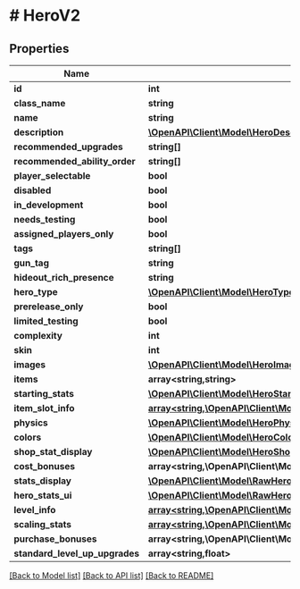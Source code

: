 # # HeroV2

## Properties

Name | Type | Description | Notes
------------ | ------------- | ------------- | -------------
**id** | **int** |  |
**class_name** | **string** |  |
**name** | **string** |  |
**description** | [**\OpenAPI\Client\Model\HeroDescriptionV2**](HeroDescriptionV2.md) |  |
**recommended_upgrades** | **string[]** |  | [optional]
**recommended_ability_order** | **string[]** |  | [optional]
**player_selectable** | **bool** |  |
**disabled** | **bool** |  |
**in_development** | **bool** |  |
**needs_testing** | **bool** |  |
**assigned_players_only** | **bool** |  |
**tags** | **string[]** |  | [optional]
**gun_tag** | **string** |  | [optional]
**hideout_rich_presence** | **string** |  | [optional]
**hero_type** | [**\OpenAPI\Client\Model\HeroTypeV2**](HeroTypeV2.md) |  | [optional]
**prerelease_only** | **bool** |  | [optional]
**limited_testing** | **bool** |  |
**complexity** | **int** |  |
**skin** | **int** |  |
**images** | [**\OpenAPI\Client\Model\HeroImagesV2**](HeroImagesV2.md) |  |
**items** | **array<string,string>** |  |
**starting_stats** | [**\OpenAPI\Client\Model\HeroStartingStatsV2**](HeroStartingStatsV2.md) |  |
**item_slot_info** | [**array<string,\OpenAPI\Client\Model\RawHeroItemSlotInfoValueV2>**](RawHeroItemSlotInfoValueV2.md) |  |
**physics** | [**\OpenAPI\Client\Model\HeroPhysicsV2**](HeroPhysicsV2.md) |  |
**colors** | [**\OpenAPI\Client\Model\HeroColorsV2**](HeroColorsV2.md) |  |
**shop_stat_display** | [**\OpenAPI\Client\Model\HeroShopStatDisplayV2**](HeroShopStatDisplayV2.md) |  |
**cost_bonuses** | **array<string,\OpenAPI\Client\Model\RawHeroMapModCostBonusesV2[]>** |  | [optional]
**stats_display** | [**\OpenAPI\Client\Model\RawHeroStatsDisplayV2**](RawHeroStatsDisplayV2.md) |  |
**hero_stats_ui** | [**\OpenAPI\Client\Model\RawHeroStatsUIV2**](RawHeroStatsUIV2.md) |  |
**level_info** | [**array<string,\OpenAPI\Client\Model\HeroLevelInfoV2>**](HeroLevelInfoV2.md) |  |
**scaling_stats** | [**array<string,\OpenAPI\Client\Model\RawHeroScalingStatV2>**](RawHeroScalingStatV2.md) |  |
**purchase_bonuses** | **array<string,\OpenAPI\Client\Model\RawHeroPurchaseBonusV2[]>** |  |
**standard_level_up_upgrades** | **array<string,float>** |  |

[[Back to Model list]](../../README.md#models) [[Back to API list]](../../README.md#endpoints) [[Back to README]](../../README.md)
